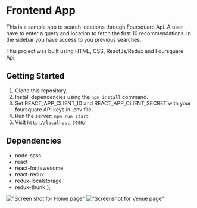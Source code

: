 
# Frontend App

This is a sample app to search locations through Foursquare Api. A user have to enter a query and location to fetch the  first 10 recommendations. In the sidebar you have access to you previous searches.

This project was built using HTML, CSS, ReactJs/Redux and Foursquare Api. 

## Getting Started

1. Clone this repository.
2. Install dependencies using the `npm install` command.
3. Set REACT_APP_CLIENT_ID and REACT_APP_CLIENT_SECRET with your foursquare API keys in .env file.
4. Run the server: `npm run start`
5. Visit `http://localhost:3000/`

## Dependencies

- node-sass
- react
- react-fontawesome
- react-redux
- redux-localstorage
- redux-thunk
  },

!["Screen shot for Home page"]()
!["Screenshot for Venue page"]()